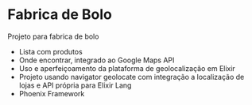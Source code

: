 # Fabrica de Bolo

Projeto para fabrica de bolo

  * Lista com produtos
  * Onde encontrar, integrado ao Google Maps API
  * Uso e aperfeiçoamento da plataforma de geolocalização em Elixir
  * Projeto usando navigator geolocate com integração a localização de lojas e API própria para Elixir Lang
  * Phoenix Framework


